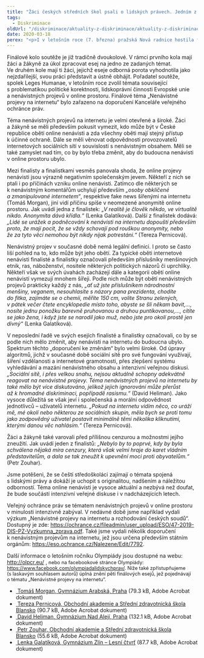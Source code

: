 ```yaml
---
title: "Žáci českých středních škol psali o lidských právech. Jedním z témat byly i online projevy nenávisti"
tags:
  - Diskriminace
oldUrl: "/diskriminace/aktuality-z-diskriminace/aktuality-z-diskriminace-2020/zaci-ceskych-strednich-skol-psali-o-lidskych-pravech-jednim-z-temat-byly-i-online-projev/"
date: 2020-03-18
perex: "<p>I v letošním roce (7. března) pražská Nová radnice hostila finálové kolo prestižní Olympiády lidských práv. V rámci osmého ročníku soutěže se utkalo 42 žáků a žákyň středních škol z celé České republiky. Záštitu této soutěži pro letošní rok udělili například Evropský parlament, Hlavní město Praha, Organizace Sinopsis nebo veřejný ochránce práv. </p>"
---
```


<!-- imported from the old website -->

<p>Finálové kolo soutěže je již tradičně dvoukolové. V rámci prvního kola mají žáci a žákyně za úkol zpracovat esej na jedno ze zadaných témat. Ve druhém kole mají ti žáci, jejichž eseje odborná porota vyhodnotila jako nejzdařilejší, svou práci představit a ústně obhájit. Pořadatel soutěže, spolek Leges Humanae, v letošním roce zvolil témata související s problematikou politické korektnosti, lidskoprávní činnosti Evropské unie a nenávistných projevů v online prostoru. Finálové téma „Nenávistné projevy na internetu“ bylo zařazeno na doporučení Kanceláře veřejného ochránce práv. </p> <p>Téma nenávistných projevů na internetu je velmi otevřené a široké. Žáci a žákyně se měli především pokusit vymezit, kdo může být v České republice obětí online nenávisti a zda všechny oběti mají stejný přístup k účinné ochraně. Dále se měli věnovat odpovědnosti provozovatelů internetových sociálních sítí v souvislosti s nenávistným obsahem. Měli se také zamyslet nad tím, co by bylo třeba změnit, aby do budoucna nenávisti v online prostoru ubylo. </p> <p>Mezi finalisty a finalistkami vesměs panovala shoda, že online projevy nenávisti jsou výrazně negativním společenským jevem. Někteří z nich se ptali i po příčinách vzniku online nenávisti. Zatímco dle některých se k nenávistným komentářům uchylují především <i>„osoby obklíčené a zmanipulované internetem“</i>, respektive fake news šířenými na internetu (Tomáš Morgan), jiní vidí příčinu spíše v neomezené anonymitě online prostoru. Jak uvádí jedna z finalistek:<i> „V realitě je člověk někdo, ve virtualitě nikdo. Anonymita dává křídla.“</i> (Lenka Galatíková). Další z finalistek dodává: <i>„Lidé se urážek a podněcování k nenávisti na internetu dopouští především proto, že mají pocit, že se vždy schovají pod rouškou anonymity, nebo že za tyto věci nemohou být nikdy nijak potrestáni.“</i> (Tereza Pernicová). </p> <p>Nenávistný projev v současné době nemá legální definici. I proto se často liší pohled na to, kdo může být jeho obětí. Za typické oběti internetové nenávisti finalisté a finalistky označovali především příslušníky menšinových etnik, ras, náboženství, nositele některých politických názorů či uprchlíky. Někteří však ve svých úvahách zacházejí dále a kategorii obětí online nenávistí vymezují mnohem šířeji. Podle nich může být obětí nenávistných projevů prakticky každý z nás, <i>„ať už jste příslušníkem národnostní menšiny, veganem, nesouhlasíte s názory pana prezidenta, chodíte do fitka, zajímáte se o chemii, měříte 150 cm, volíte Stranu zelených, v pátek večer čtete encyklopedie místo toho, abyste se šli někam bavit,…, nosíte jednu ponožku barevně pruhovanou a druhou puntíkovanou,…, cítíte se jako žena, i když jste se narodil jako muž, nebo jste pro okolí prostě jen divný“</i> (Lenka Galatíková). </p> <p>V neposlední řadě ve svých esejích finalisté a finalistky označovali, co by se podle nich mělo změnit, aby nenávisti na internetu do budoucna ubylo. Spektrum těchto „doporučení ke změnám“ bylo velmi široké. Od úpravy algoritmů, jichž v současné době sociální sítě pro své fungování využívají, šíření vzdělanosti a internetové gramotnosti, přes zlepšení systému vyhledávání a mazání nenávistného obsahu a intenzivní veřejnou diskusi. <i>„Sociální sítě, i přes velkou snahu, nejsou aktuálně schopny adekvátně reagovat na nenávistné projevy. Téma nenávistných projevů na internetu by také mělo být více diskutováno, jelikož jejich ignorování může přerůst až k hromadné diskriminaci, popřípadě rasismu.“</i> (David Heliman). Jako vysoce důležitá se však jeví i společenská a morální odpovědnost jednotlivců – uživatelů internetu. <i>„Pokud na internetu vidím něco, co uráží mě, mé okolí nebo některou ze sociálních skupin, měla bych se proti tomu jako zodpovědný uživatel postavit minimálně těmi několika kliknutími, kterými danou věc nahlásím.“</i> (Tereza Pernicová). </p> <p>Žáci a žákyně také varovali před přílišnou cenzurou a možnostmi jejího zneužití. Jak uvádí jeden z finalistů: <i>„Nebylo by to poprvé, kdy by byla schválena nějaká míra cenzury, která však velmi hraje do karet vládním představitelům, a dala se tak zneužít k upevnění moci proti obyvatelům.“</i> (Petr Zouhar). </p> <p>Jsme potěšeni, že se čeští středoškoláci zajímají o témata spojená s lidskými právy a dokáží je uchopit s originalitou, nadšením a náležitou odborností. Téma online nenávisti je vysoce aktuální a nezbývá než doufat, že bude součástí intenzivní veřejné diskuse i v nadcházejících letech. </p> <p>Veřejný ochránce práv se tématem nenávistných projevů v online prostoru v minulosti intenzivně zabýval. V nedávné době jsme například vydali výzkum „Nenávistné projevy na internetu a rozhodování českých soudů“. Dostupný je zde: <a href="https://ochrance.cz/fileadmin/user_upload/ESO/47-2019-DIS-PZ-Vyzkumna_zprava.pdf" target="_blank">https://ochrance.cz/fileadmin/user_upload/ESO/47-2019-DIS-PZ-Vyzkumna_zprava.pdf</a>. Také jsme vydali několik doporučení k nenávistným projevům na internetu, jež jsou určena především státním orgánům: <a href="https://eso.ochrance.cz/Nalezene/Edit/7792" target="_blank">https://eso.ochrance.cz/Nalezene/Edit/7792</a>.</p> <p>Další informace o letošním ročníku Olympiády jsou dostupné na webu: <a title="Otevření do nového okna" href="http://www.olpcr.cz/" target="_blank">http://olpcr.eu/</a> <img alt="" src="https://www.ochrance.cz/typo3/ext/od_linkdesc/icons/external.gif" class="od_linkdesc_icon_external" />, <span style="font-size: 12.8px;">nebo na facebookové stránce Olympiády: </span><a href="https://www.facebook.com/olympiadalidskychprav/" style="font-size: 12.8px;">https://www.facebook.com/olympiadalidskychprav/</a><span style="font-size: 12.8px;">. Níže také zpřístupňujeme (s laskavým souhlasem autorů) úplná znění pěti finálových esejů, jež pojednávají o tématu „Nenávistné projevy na internetu“.</span></p><ul><li><a title="Otevření do nového okna" href="/uploads-import/DISKRIMINACE/aktuality/Esej-Morgan.pdf" target="_blank"><img alt="" src="https://www.ochrance.cz/typo3/ext/od_linkdesc/icons/pdf.gif" class="od_linkdesc_icon" /> Tomáš Morgan, Gymnázium Arabská, Praha</a> (79.3 kB, Adobe Acrobat dokument)</li><li><a title="Otevření do nového okna" href="/uploads-import/DISKRIMINACE/aktuality/Esej-Pernicova.pdf" target="_blank"><img alt="" src="https://www.ochrance.cz/typo3/ext/od_linkdesc/icons/pdf.gif" class="od_linkdesc_icon" /> Tereza Pernicová, Obchodní akademie a Střední zdravotnická škola Blansko</a> (90.7 kB, Adobe Acrobat dokument)</li><li><a title="Otevření do nového okna" href="/uploads-import/DISKRIMINACE/aktuality/Esej-Heliman.pdf" target="_blank"><img alt="" src="https://www.ochrance.cz/typo3/ext/od_linkdesc/icons/pdf.gif" class="od_linkdesc_icon" /> David Heliman, Gymnázium Nad Alejí, Praha</a> (132.1 kB, Adobe Acrobat dokument)</li><li><a title="Otevření do nového okna" href="/uploads-import/DISKRIMINACE/aktuality/Esej-Zouhar.pdf" target="_blank"><img alt="" src="https://www.ochrance.cz/typo3/ext/od_linkdesc/icons/pdf.gif" class="od_linkdesc_icon" /> Petr Zouhar, Obchodní akademie a Střední zdravotnická škola Blansko</a> (55.6 kB, Adobe Acrobat dokument)</li><li><a title="Otevření do nového okna" href="/uploads-import/DISKRIMINACE/aktuality/Esej-Galatikova.pdf" target="_blank"><img alt="" src="https://www.ochrance.cz/typo3/ext/od_linkdesc/icons/pdf.gif" class="od_linkdesc_icon" /> Lenka Galatíková, Gymnázium Zlín – Lesní čtvrť</a> (87.7 kB, Adobe Acrobat dokument)</li></ul>
